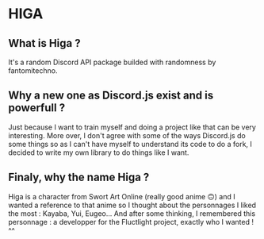 # HIGA
## What is Higa ?
It's a random Discord API package builded with randomness by fantomitechno.

## Why a new one as Discord.js exist and is powerfull ?
Just because I want to train myself and doing a project like that can be very interesting. More over, I don't agree with some of the ways Discord.js do some things so as I can't have myself to understand its code to do a fork, I decided to write my own library to do things like I want.

## Finaly, why the name Higa ?
Higa is a character from Swort Art Online (really good anime 🙃) and I wanted a reference to that anime so I thought about the personnages I liked the most : Kayaba, Yui, Eugeo... And after some thinking, I remembered this personnage : a developper for the Fluctlight project, exactly who I wanted ! ^^